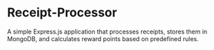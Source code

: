 # Receipt-Processor
A simple Express.js application that processes receipts, stores them in MongoDB, and calculates reward points based on predefined rules.
